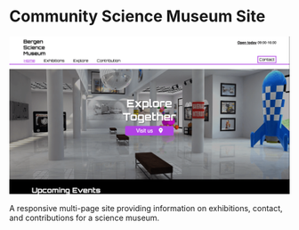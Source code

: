 # Community Science Museum Site

![Museum Preview](images/museum-preview.png)

A responsive multi-page site providing information on exhibitions, contact, and contributions for a science museum.
